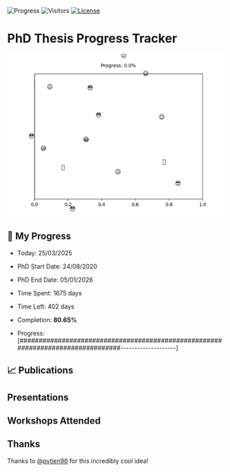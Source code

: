 ![Progress](https://img.shields.io/badge/Progress-80.65%25-60ba62?style=flat-square)
![Visitors](https://api.visitorbadge.io/api/combined?path=https%3A%2F%2Fgithub.com%2Fpvtien96%2FPhD_Thesis_Tracker&label=Views&labelColor=%2337d67a&countColor=%23ff8a65&style=flat-square)
[![License](https://img.shields.io/badge/License-Apache_2.0-blue.svg)](https://opensource.org/licenses/Apache-2.0)

# PhD Thesis Progress Tracker

<td style="width: 10%; padding: 10px; border: none;">
      <img src="progress.gif" alt="Progress" style="height: 10%">
</td>

## :calendar: My Progress

- Today: 25/03/2025
- PhD Start Date: 24/08/2020
- PhD End Date: 05/01/2026

- Time Spent: 1675 days
- Time Left: 402 days
- Completion: <b>80.65%</b>
- Progress: [################################################################################--------------------]

## 📈 Publications

## Presentations

## Workshops Attended

## Thanks

Thanks to [@pvtien96](https://github.com/pvtien96) for this incredibly cool idea!
